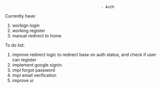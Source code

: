                                                 - Auth                                                  
Currently have:
1. workign login
2. working register
3. manual redirect to home

To do list:
1. improve redirect logic to redirect base on auth status, and check if user can register
2. implement google signin.
3. impl forgot password
4. impl email verification
5. improve ui